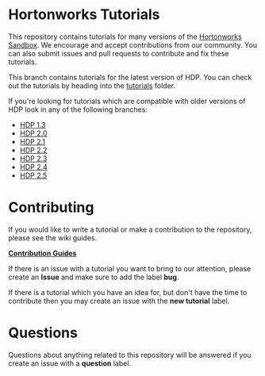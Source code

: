 # Hortonworks Tutorials

This repository contains tutorials for many versions of the [Hortonworks Sandbox](http://hortonworks.com/products/hortonworks-sandbox/). We encourage and accept contributions from our community. You can also submit issues and pull requests to contribute and fix these tutorials.

This branch contains tutorials for the latest version of HDP. You can check out the tutorials by heading into the [tutorials](tutorials/) folder.

If you're looking for tutorials which are compatible with older versions of HDP look in any of the following branches:

- [HDP 1.3](https://github.com/hortonworks/tutorials/tree/hdp-1.3)
- [HDP 2.0](https://github.com/hortonworks/tutorials/tree/hdp-2.0)
- [HDP 2.1](https://github.com/hortonworks/tutorials/tree/hdp-2.1)
- [HDP 2.2](https://github.com/hortonworks/tutorials/tree/hdp-2.2)
- [HDP 2.3](https://github.com/hortonworks/tutorials/tree/hdp-2.3)
- [HDP 2.4](https://github.com/hortonworks/tutorials/tree/hdp/tutorials)
- [HDP 2.5](https://github.com/hortonworks/tutorials/tree/hdp-2.5/tutorials)

# Contributing 

If you would like to write a tutorial or make a contribution to the repository, please see the wiki guides. 

[**Contribution Guides**](https://github.com/hortonworks/tutorials/wiki)

If there is an issue with a tutorial you want to bring to our attention, please create an **Issue** and make sure to add the label **bug**.

If there is a tutorial which you have an idea for, but don't have the time to contribute then you may create an issue with the **new tutorial** label.

# Questions

Questions about anything related to this repository will be answered if you create an issue with a **question** label.
